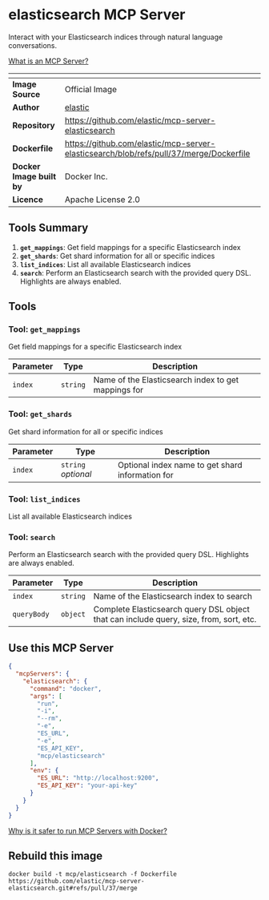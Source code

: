 # elasticsearch MCP Server

Interact with your Elasticsearch indices through natural language conversations.

[What is an MCP Server?](https://www.anthropic.com/news/model-context-protocol)

| <!-- --> | <!-- --> |
|-----------|---------|
| **Image Source** | Official Image |
| **Author** | [elastic](https://github.com/elastic) |
| **Repository** | https://github.com/elastic/mcp-server-elasticsearch |
| **Dockerfile** | https://github.com/elastic/mcp-server-elasticsearch/blob/refs/pull/37/merge/Dockerfile |
| **Docker Image built by** | Docker Inc. |
| **Licence** | Apache License 2.0 |

## Tools Summary

 1. **`get_mappings`**: Get field mappings for a specific Elasticsearch index
 1. **`get_shards`**: Get shard information for all or specific indices
 1. **`list_indices`**: List all available Elasticsearch indices
 1. **`search`**: Perform an Elasticsearch search with the provided query DSL. Highlights are always enabled.

## Tools

### Tool: **`get_mappings`**

Get field mappings for a specific Elasticsearch index

| Parameter | Type | Description |
| - | - | - |
| `index` | `string` | Name of the Elasticsearch index to get mappings for |

### Tool: **`get_shards`**

Get shard information for all or specific indices

| Parameter | Type | Description |
| - | - | - |
| `index` | `string` *optional* | Optional index name to get shard information for |

### Tool: **`list_indices`**

List all available Elasticsearch indices

### Tool: **`search`**

Perform an Elasticsearch search with the provided query DSL. Highlights are always enabled.

| Parameter | Type | Description |
| - | - | - |
| `index` | `string` | Name of the Elasticsearch index to search |
| `queryBody` | `object` | Complete Elasticsearch query DSL object that can include query, size, from, sort, etc. |

## Use this MCP Server

```json
{
  "mcpServers": {
    "elasticsearch": {
      "command": "docker",
      "args": [
        "run",
        "-i",
        "--rm",
        "-e",
        "ES_URL",
        "-e",
        "ES_API_KEY",
        "mcp/elasticsearch"
      ],
      "env": {
        "ES_URL": "http://localhost:9200",
        "ES_API_KEY": "your-api-key"
      }
    }
  }
}
```

[Why is it safer to run MCP Servers with Docker?](https://www.docker.com/blog/the-model-context-protocol-simplifying-building-ai-apps-with-anthropic-claude-desktop-and-docker/)

## Rebuild this image

```console
docker build -t mcp/elasticsearch -f Dockerfile https://github.com/elastic/mcp-server-elasticsearch.git#refs/pull/37/merge
```


